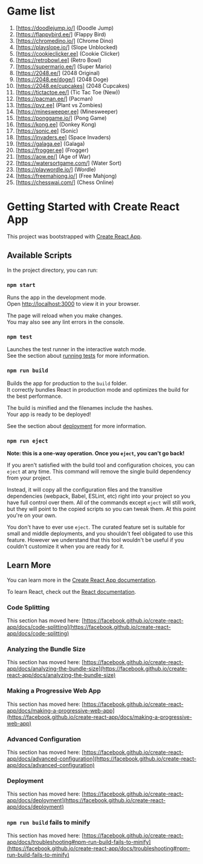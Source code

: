 # Game list

1. [https://doodlejump.io/] (Doodle Jump)
2. [https://flappybird.ee/] (Flappy Bird)
3. [https://chromedino.io/] (Chrome Dino)
4. [https://playslope.io/] (Slope Unblocked)
5. [https://cookieclicker.ee] (Cookie Clicker)
6. [https://retrobowl.ee] (Retro Bowl)
7. [https://supermario.ee/] (Super Mario)
8. [https://2048.ee/] (2048 Original)
9. [https://2048.ee/doge/] (2048 Doge)
10. [https://2048.ee/cupcakes] (2048 Cupcakes)
11. [https://tictactoe.ee/] (Tic Tac Toe (New))
12. [https://pacman.ee/] (Pacman)
13. [https://pvz.ee] (Plant vs Zombies)
14. [https://minesweeper.ee] (Minesweeper)
15. [https://ponggame.io/] (Pong Game)
16. [https://kong.ee] (Donkey Kong)
17. [https://sonic.ee] (Sonic)
18. [https://invaders.ee] (Space Invaders)
19. [https://galaga.ee] (Galaga)
20. [https://frogger.ee] (Frogger)
21. [https://aow.ee/] (Age of War)
22. [https://watersortgame.com/] (Water Sort)
23. [https://playwordle.io/] (Wordle)
24. [https://freemahjong.io/] (Free Mahjong)
25. [https://chesswai.com/] (Chess Online)



# Getting Started with Create React App

This project was bootstrapped with [Create React App](https://github.com/facebook/create-react-app).

## Available Scripts

In the project directory, you can run:

### `npm start`

Runs the app in the development mode.\
Open [http://localhost:3000](http://localhost:3000) to view it in your browser.

The page will reload when you make changes.\
You may also see any lint errors in the console.

### `npm test`

Launches the test runner in the interactive watch mode.\
See the section about [running tests](https://facebook.github.io/create-react-app/docs/running-tests) for more information.

### `npm run build`

Builds the app for production to the `build` folder.\
It correctly bundles React in production mode and optimizes the build for the best performance.

The build is minified and the filenames include the hashes.\
Your app is ready to be deployed!

See the section about [deployment](https://facebook.github.io/create-react-app/docs/deployment) for more information.

### `npm run eject`

**Note: this is a one-way operation. Once you `eject`, you can't go back!**

If you aren't satisfied with the build tool and configuration choices, you can `eject` at any time. This command will remove the single build dependency from your project.

Instead, it will copy all the configuration files and the transitive dependencies (webpack, Babel, ESLint, etc) right into your project so you have full control over them. All of the commands except `eject` will still work, but they will point to the copied scripts so you can tweak them. At this point you're on your own.

You don't have to ever use `eject`. The curated feature set is suitable for small and middle deployments, and you shouldn't feel obligated to use this feature. However we understand that this tool wouldn't be useful if you couldn't customize it when you are ready for it.

## Learn More

You can learn more in the [Create React App documentation](https://facebook.github.io/create-react-app/docs/getting-started).

To learn React, check out the [React documentation](https://reactjs.org/).

### Code Splitting

This section has moved here: [https://facebook.github.io/create-react-app/docs/code-splitting](https://facebook.github.io/create-react-app/docs/code-splitting)

### Analyzing the Bundle Size

This section has moved here: [https://facebook.github.io/create-react-app/docs/analyzing-the-bundle-size](https://facebook.github.io/create-react-app/docs/analyzing-the-bundle-size)

### Making a Progressive Web App

This section has moved here: [https://facebook.github.io/create-react-app/docs/making-a-progressive-web-app](https://facebook.github.io/create-react-app/docs/making-a-progressive-web-app)

### Advanced Configuration

This section has moved here: [https://facebook.github.io/create-react-app/docs/advanced-configuration](https://facebook.github.io/create-react-app/docs/advanced-configuration)

### Deployment

This section has moved here: [https://facebook.github.io/create-react-app/docs/deployment](https://facebook.github.io/create-react-app/docs/deployment)

### `npm run build` fails to minify

This section has moved here: [https://facebook.github.io/create-react-app/docs/troubleshooting#npm-run-build-fails-to-minify](https://facebook.github.io/create-react-app/docs/troubleshooting#npm-run-build-fails-to-minify)
